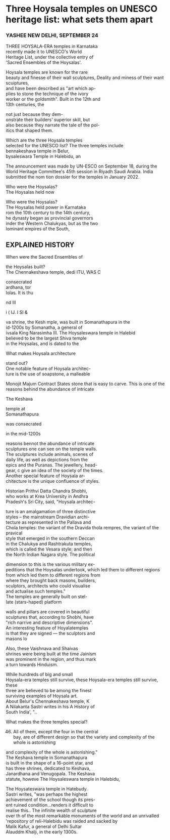 # Three Hoysala temples on UNESCO heritage list: what sets them apart

### YASHEE NEW DELHI, SEPTEMBER 24

THREE HOYSALA-ERA temples in Karnataka<br>recently made it to UNESCO's World<br>Heritage List, under the collective entry of<br>'Sacred Ensembles of the Hoysalas'.

Hoysala temples are known for the rare<br>beauty and finesse of their wall sculptures, Deality and miness of their want scuiptures,<br>and have been described as "art which ap-<br>plies to stone the technique of the ivory<br>worker or the goldsmith".
 Built in the 12th and<br>13th centuries, the

not just because they dem-<br>onstrate their builders' superior skill, but<br>also because they narrate the tale of the pol-<br>itics that shaped them.

Which are the three Hoysala temples <br>selected for the UNESCO list? The three temples include<br>bennakeshava temple in Belur,<br>bysaleswara Temple in Halebidu, an

The announcement was made by UN-ESCO on September 18, during the World Heritage Committee's 45th session in Riyadh Saudi Arabia. India submitted the nom tion dossier for the temples in January 2022.

Who were the Hoysalas?<br>The Hoysalas held now

Who were the Hoysalas?<br>
The Hoysalas held power in Karnataka<br>
rom the 10th century to the 14th century,<br>
he dynasty began as provincial governors<br>
inder the Western Chalukyas, but as the two<br>
lominant empires of the South,

## EXPLAINED HISTORY

When were the Sacred Ensembles of

the Hoysalas built?<br>The Chennakeshava temple, dedi ITU, WAS C

consecrated<br>ardhana, tor<br>lolas. It is thu

nd III

i ( IJ. I SI &

va shrine, the Kesh mple, was built in Somanathapura in the<br>id-1200s by Somanatha, a general of<br>ivsala King Narasimha III. The Hoysaleswara temple in Halebid<br>believed to be the largest Shiva temple<br>in the Hoysalas, and is dated to the

What makes Hoysala architecture

stand out?<br>One notable feature of Hoysala architec-<br>ture is the use of soapstone, a malleable

Monojit Majum Contract States stone that is easy to carve. This is one of the reasons behind the abundance of intricate

The Keshava

temple at<br>Somanathapura

was consecrated

in the mid-1200s

reasons bennot the abundance of intricate<br>sculptures one can see on the temple walls.<br>The sculptures include animals, scenes of<br>daily life, as well as depictions from the<br>epics and the Puranas. The jewellery, head-<br>gear, c give an idea of the society of the times.<br>Another special feature of Hoysala ar-<br>chitecture is the unique confluence of styles.

Historian Prithvi Datta Chandra Shobhi,<br>who works at Krea University in Andhra<br>Pradesh's Sri City, said, "Hoysala architec-

ture is an amalgamation of three distinctive<br>styles – the mainstream Dravidian archi-<br>tecture as represented in the Pallava and<br>Chola temples: the variant of the Dravida thola rempres, the variant of the pravical<br>style that emerged in the southern Deccan<br>in the Chalukya and Rashtrakuta temples,<br>which is called the Vesara style; and then<br>the North Indian Nagara style. The political

dimension to this is the various military ex-<br>peditions that the Hoysalas undertook, which led them to different regions from which led them to different regions from<br>where they brought back masons, builders,<br>sculptors, architects who could visualise<br>and actualise such temples."<br>The temples are generally built on stel-<br>late (stars-haped) platform

walls and pillars are covered in beautiful<br>sculptures that, according to Shobhi, have<br>"rich narrive and descriptive dimensions".<br>An interesting feature of Hoyalatemples<br>is that they are signed — the sculptors and<br>masons lo

Also, these Vaishnava and Shaivas<br>shrines were being built at the time Jainism<br>was prominent in the region, and thus mark<br>a turn towards Hinduism.

While hundreds of big and small<br>Hoysala-era temples still survive, these Hoysala-era temples still survive, these<br>three are believed to be among the finest<br>surviving examples of Hoysala art.<br>About Belur's Chennakeshava temple, K<br>A Nilakanta Sastri writes in his A History of<br>South India', "..

What makes the three temples special?

46. All of them, except the four in the central <br>bay, are of different design so that the variety and complexity of the whole is astonishing

and complexity of the whole is astonishing."<br>The Keshava temple in Somanathapura<br>is built in the shape of a 16-point star, and<br>has three shrines, dedicated to Keshava,<br>Janardhana and Venugopala. The Keshava<br>statute, howeve The Hoysaleswara temple in Halebidu,

The Hoysateswara temple in Hatebudy.<br>Sastri writes, "was perhaps the highest<br>achievement of the school though its pres-<br>ent ruined condition...renders it difficult to<br>realise this.. The infinite wealth of sculpture<br>over th of the most remarkable monuments of the world and an unrivalled 'repository of reli-Halebidu was raided and sacked by<br>Malik Kafur, a general of Delhi Sultar<br>Alauddm Khalji, in the early 1300s.